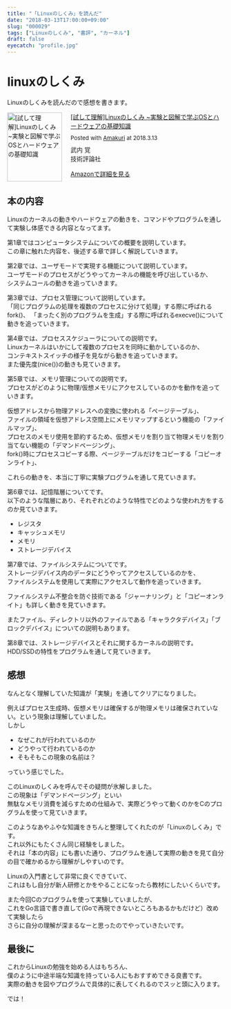 ```yaml
---
title: "「Linuxのしくみ」を読んだ"
date: "2018-03-13T17:00:00+09:00"
slug: "000029"
tags: ["Linuxのしくみ", "書評", "カーネル"]
draft: false
eyecatch: "profile.jpg"
---
```

# linuxのしくみ
Linuxのしくみを読んだので感想を書きます。

<div class="amakuri-default" style="text-align: left; line-height: 1.5em; margin-bottom: 10px; overflow:hidden; _zoom:1;"><div class="amakuri-default-image" style="float: left; margin: 0 20px 0 0;"><a href="http://www.amazon.co.jp/exec/obidos/ASIN/477419607X/morix1500-22" target="_blank"><img src="https://images-fe.ssl-images-amazon.com/images/I/51r%2BeNsY2fL._SL160_.jpg" width="127" height="160" alt="[試して理解]Linuxのしくみ ~実験と図解で学ぶOSとハードウェアの基礎知識" style="border: none"></a></div><div class="amakuri-default-desc" style="overflow: hidden; _zoom:1;"><div class="amakuri-default-title" style="margin-bottom: 0.5em;"><a href="http://www.amazon.co.jp/exec/obidos/ASIN/477419607X/morix1500-22" target="_blank">[試して理解]Linuxのしくみ ~実験と図解で学ぶOSとハードウェアの基礎知識</a></div><div class="amakuri-default-posted" style="margin-bottom: 0.5em; font-size: small;">Posted with <a href="http://dadadadone.com/amakuri/" target="_blank">Amakuri</a> at 2018.3.13</div><div class="amakuri-default-author">武内 覚</div><div class="amakuri-default-label" style="margin-bottom: 0.5em;">技術評論社</div><div class="amakuri-default-link" style="margin-top: 1em;"><a href="http://www.amazon.co.jp/exec/obidos/ASIN/477419607X/morix1500-22" target="_blank">Amazonで詳細を見る</a></div></div></div>

## 本の内容
Linuxのカーネルの動きやハードウェアの動きを、コマンドやプログラムを通して実験し体感できる内容となってます。

第1章ではコンピュータシステムについての概要を説明しています。  
この章に触れた内容を、後述する章で詳しく解説していきます。

第2章では、ユーザモードで実現する機能について説明しています。  
ユーザモードのプロセスがどうやってカーネルの機能を呼び出しているか、  
システムコールの動きを追っていきます。

第3章では、プロセス管理について説明しています。  
「同じプログラムの処理を複数のプロセスに分けて処理」する際に呼ばれるfork()、
「まったく別のプログラムを生成」する際に呼ばれるexecve()について動きを追っていきます。

第4章では、プロセススケジューラについての説明です。  
Linuxカーネルはいかにして複数のプロセスを同時に動かしているのか、  
コンテキストスイッチの様子を見ながら動きを追っていきます。  
また優先度(nice())の動きも見ていきます。

第5章では、メモリ管理についての説明です。  
プロセスがどのように物理/仮想メモリにアクセスしているのかを動作を追っていきます。  

仮想アドレスから物理アドレスへの変換に使われる「ページテーブル」、  
ファイルの領域を仮想アドレス空間上にメモリマップするという機能の「ファイルマップ」、  
プロセスのメモリ使用を節約するため、仮想メモリを割り当て物理メモリを割り当てない機能の「デマンドページング」、  
fork()時にプロセスコピーする際、ページテーブルだけをコピーする「コピーオンライト」、  

これらの動きを、本当に丁寧に実験プログラムを通して見ていきます。

第6章では、記憶階層についてです。  
以下のような階層にあり、それぞれどのような特性でどのような使われ方をするのか見ていきます。

* レジスタ
* キャッシュメモリ
* メモリ
* ストレージデバイス

第7章では、ファイルシステムについてです。  
ストレージデバイス内のデータにどうやってアクセスしているのかを、  
ファイルシステムを使用して実際にアクセスして動作を追っていきます。

ファイルシステム不整合を防ぐ技術である「ジャーナリング」と「コピーオンライト」も詳しく動きを見ていきます。

またファイル、ディレクトリ以外のファイルである「キャラクタデバイス」「ブロックデバイス」についての説明もあります。

第8章では、ストレージデバイスとそれに関するカーネルの説明です。  
HDD/SSDの特性をプログラムを通して見ていきます。

## 感想
なんとなく理解していた知識が「実験」を通してクリアになりました。

例えばプロセス生成時、仮想メモリは確保するが物理メモリは確保されていない。という現象は理解していました。  
しかし

* なぜこれが行われているのか
* どうやって行われているのか
* そもそもこの現象の名前は？  

っていう感じでした。

このLinuxのしくみを呼んでその疑問が氷解しました。  
この現象は「デマンドページング」といい  
無駄なメモリ消費を減らすための仕組みで、実際どうやって動くのかをCのプログラムを使って見ていきます。

このようなあやふやな知識をきちんと整理してくれたのが「Linuxのしくみ」です。  
これ以外にもたくさん同じ経験をしました。  
それは「本の内容」にも書いた通り、プログラムを通して実際の動きを見て自分の目で確かめるから理解がしやすいのです。

Linuxの入門書として非常に良くできていて、  
これはもし自分が新人研修とかをやることになったら教材にしたいくらいです。

また今回Cのプログラムを使って実験していましたが、  
これをGo言語で書き直して(Goで再現できないところもあるかもだけど）改めて実験したら  
さらに自分の理解が深まるなーと思ったのでやっていきたいです。

## 最後に
これからLinuxの勉強を始める人はもちろん、  
僕のように中途半端な知識を持っている人にもおすすめできる良書です。  
実際の動きを図やプログラムで具体的に表してくれるのでスッと頭に入ります。

では！
